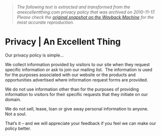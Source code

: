 > *The following text is extracted and transformed from the anexcellentthing.com privacy policy that was archived on 2010-11-17. Please check the [original snapshot on the Wayback Machine](https://web.archive.org/web/20101117093226id_/http%3A//anexcellentthing.com/privacy) for the most accurate reproduction.*

# Privacy | An Excellent Thing

Our privacy policy is simple…

We collect information provided by visitors to our site when they request specific information or ask to join our mailing list.  The information is used for the purposes associated with our website or the products and opportunities advertised where information request forms are provided.

We do not use information other than for the purposes of providing information to visitors for their specific requests that they initiate on our domain.

We do not sell, lease, loan or give away personal information to anyone.  Not a soul.

That’s it – and we will appreciate your feedback if you feel we can make our policy better.﻿
